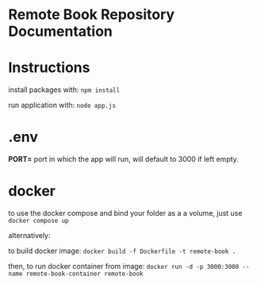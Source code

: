 Remote Book Repository Documentation
=========================


Instructions
==========

install packages with:
`npm install`

run application with:
`node app.js`

.env
==========

**PORT=** port in which the app will run, will default to 3000 if left empty.

docker
==========

to use the docker compose and bind your folder as a a volume, just use
`docker compose up`

alternatively:

to build docker image:
`docker build -f Dockerfile -t remote-book .`

then, to run docker container from image:
`docker run -d -p 3000:3000 --name remote-book-container remote-book`